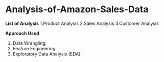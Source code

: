 # Analysis-of-Amazon-Sales-Data
**List of Analysis**
1.Product Analysis
2.Sales Analysis
3.Customer Analysis

**Approach Used**

1. Data Wrangling:
2. Feature Engineering:
3. Exploratory Data Analysis (EDA):
